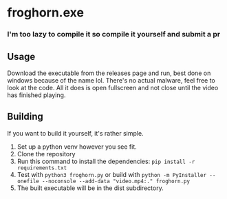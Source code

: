 # froghorn.exe
### I'm too lazy to compile it so compile it yourself and submit a pr
## Usage
Download the executable from the releases page and run, best done on windows because of the name lol.
There's no actual malware, feel free to look at the code. All it does is open fullscreen and not close until the video has finished playing.
## Building
If you want to build it yourself, it's rather simple.

1. Set up a python venv however you see fit.
2. Clone the repository
3. Run this command to install the dependencies: ``` pip install -r requirements.txt ```
4. Test with `python3 froghorn.py` or build with `python -m PyInstaller --onefile --noconsole --add-data "video.mp4:." froghorn.py`
5. The built executable will be in the dist subdirectory.
